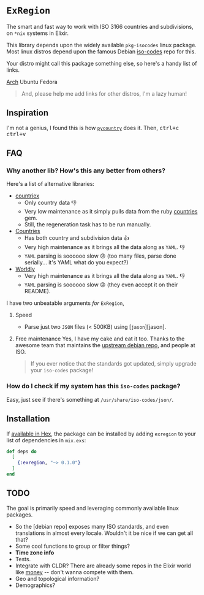 # `ExRegion`

The smart and fast way to work with ISO 3166 countries and subdivisions, on
`*nix` systems in Elixir.

This library depends upon the widely available `pkg-isocodes` linux
package. Most linux distros depend upon the famous Debian
[iso-codes][debian] repo for this.

Your distro might call this package something else, so here's a handy list of
links.

[Arch][arch]
Ubuntu
Fedora

<!-- start links -->

[arch]: https://www.archlinux.org/packages/extra/any/iso-codes/

<!-- end links -->

> And, please help me add links for other distros, I'm a lazy human!

## Inspiration

I'm not a genius, I found this is how
[`pycountry`](https://bitbucket.org/flyingcircus/pycountry/) does it.
Then, <kbd>ctrl+c</kbd> <kbd>ctrl+v</kbd>

## FAQ

### Why another lib? How's this any better from others?

Here's a list of alternative libraries:

* [countriex](https://github.com/navinpeiris/countriex)
  - Only country data :-1:
  - Very low maintenance as it simply pulls data from the ruby
    [countries](https://github.com/hexorx/countries) gem.
  - Still, the regeneration task has to be run manually.
* [Countries](https://github.com/SebastianSzturo/countries)
  - Has both country and subdivision data :+1:
  - Very high maintenance as it brings all the data along as `YAML`. :-1:
  - `YAML` parsing is soooooo slow :angry: (too many files, parse done
    serially... it's YAML what do you expect?)
* [Worldly](https://github.com/vinsol/worldly)
  - Very high maintenance as it brings all the data along as `YAML`. :-1:
  - `YAML` parsing is soooooo slow :angry: (they even accept it on their
    README).

I have two unbeatable arguments _for_ `ExRegion`,
1. Speed
   - Parse just two `JSON` files (< 500KB) using [`jason`][jason].

2. Free maintenance
   Yes, I have my cake and eat it too. Thanks to the awesome team that maintains
   the [upstream debian repo][debian], and people at ISO.

   > If you ever notice that the standards got updated, simply upgrade your
   > `iso-codes` package!

### How do I check if my system has this `iso-codes` package?

Easy, just see if there's something at `/usr/share/iso-codes/json/`.

## Installation

If [available in Hex](https://hex.pm/docs/publish), the package can be installed
by adding `exregion` to your list of dependencies in `mix.exs`:

```elixir
def deps do
  [
    {:exregion, "~> 0.1.0"}
  ]
end
```

## TODO

The goal is primarily speed and leveraging commonly available linux packages.

* So the [debian repo] exposes many ISO standards, and even translations in
  almost every locale. Wouldn't it be nice if we can get all that?
* Some cool functions to group or filter things?
* **Time zone info**
* Tests.
* Integrate with CLDR? There are already some repos in the Elixir world like
  [money](https://github.com/kipcole9/money) -- don't wanna compete with them.
* Geo and topological information?
* Demographics?

[debian]: https://salsa.debian.org/iso-codes-team/iso-codes
